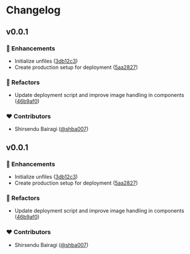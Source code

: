 # Changelog

## v0.0.1

### 🚀 Enhancements

- Initialize unfiles ([3db12c3](https://github.com/algostract/unfiles/commit/3db12c3))
- Create production setup for deployment ([5aa2827](https://github.com/algostract/unfiles/commit/5aa2827))

### 💅 Refactors

- Update deployment script and improve image handling in components ([46b9af0](https://github.com/algostract/unfiles/commit/46b9af0))

### ❤️ Contributors

- Shirsendu Bairagi ([@shba007](https://github.com/shba007))

## v0.0.1

### 🚀 Enhancements

- Initialize unfiles ([3db12c3](https://github.com/algostract/unfiles/commit/3db12c3))
- Create production setup for deployment ([5aa2827](https://github.com/algostract/unfiles/commit/5aa2827))

### 💅 Refactors

- Update deployment script and improve image handling in components ([46b9af0](https://github.com/algostract/unfiles/commit/46b9af0))

### ❤️ Contributors

- Shirsendu Bairagi ([@shba007](https://github.com/shba007))
